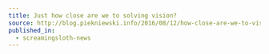 ```yaml
---
title: Just how close are we to solving vision?
source: http://blog.piekniewski.info/2016/08/12/how-close-are-we-to-vision/
published_in:
  - screamingsloth-news
---
```

